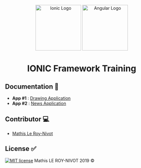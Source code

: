 <p align="center">
<img src="https://d2eip9sf3oo6c2.cloudfront.net/tags/images/000/000/324/thumb/ioniclogo.png" width="150px" alt="Ionic Logo">
<img src="https://cdn.worldvectorlogo.com/logos/angular-icon.svg" width="150px" alt="Angular Logo">
</p>

<h1 align="center">IONIC Framework Training</h1>

## Documentation :open_file_folder:

- **App #1** : [Drawing Application](https://github.com/MathisLeRoyNivot/ionic-training/tree/master/drawingApp "Go to the Drawing Application Documentation")
- **App #2** : [News Application](https://github.com/MathisLeRoyNivot/ionic-training/tree/master/newsApp "Go to the News Application Documentation")


## Contributor :computer:
- [Mathis Le Roy-Nivot](https://github.com/MathisLeRoyNivot "Go to @MathisLeRoyNivot's Github")

## License :white_check_mark:
[![MIT license](https://img.shields.io/badge/License-MIT-blue.svg)](https://github.com/MathisLeRoyNivot/ionic-training/blob/master/LICENSE) Mathis LE ROY-NIVOT 2019 ©
